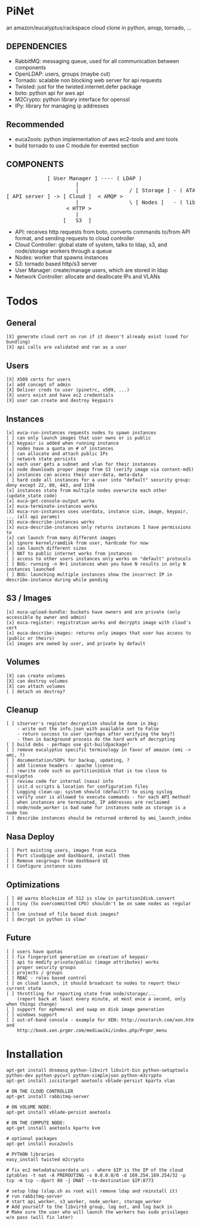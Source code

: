PiNet
=====

an amazon/eucalyptus/rackspace cloud clone in python, amqp, tornado, ...

DEPENDENCIES
------------

* RabbitMQ: messaging queue, used for all communication between components
* OpenLDAP: users, groups (maybe cut)
* Tornado: scalable non blocking web server for api requests
* Twisted: just for the twisted.internet.defer package
* boto: python api for aws api
* M2Crypto: python library interface for openssl
* IPy: library for managing ip addresses

Recommended
-----------------
* euca2ools: python implementation of aws ec2-tools and ami tools
* build tornado to use C module for evented section

COMPONENTS
----------

<pre>
             [ User Manager ] ---- ( LDAP )
                      |  
                      |                / [ Storage ] - ( ATAoE )
[ API server ] -> [ Cloud ]  < AMQP >   
                      |                \ [ Nodes ]   - ( libvirt/kvm )
                   < HTTP >
                      |
                  [   S3  ]
</pre>

* API: receives http requests from boto, converts commands to/from API format, and sending requests to cloud controller
* Cloud Controller: global state of system, talks to ldap, s3, and node/storage workers through a queue
* Nodes: worker that spawns instances
* S3: tornado based http/s3 server
* User Manager: create/manage users, which are stored in ldap
* Network Controller: allocate and deallocate IPs and VLANs

Todos
====

General
-------

    [X] generate cloud cert on run if it doesn't already exist (used for bundling)
    [X] api calls are validated and ran as a user

Users
-----

    [X] X509 certs for users
    [x] add concept of admin
    [X] Deliver creds to user (pinetrc, x509, ...)
    [X] users exist and have ec2 credentials
    [X] user can create and destroy keypairs

Instances
---------

    [x] euca-run-instances requests nodes to spawn instances
    [ ] can only launch images that user owns or is public
    [x] keypair is added when running instance
    [ ] nodes have a quota on # of instances
    [ ] can allocate and attach public IPs
    [ ] network state persists
    [x] each user gets a subnet and vlan for their instances
    [x] node downloads proper image from S3 (verify image via content-md5)
    [x] instances can access their user-data, meta-data
    [ ] hard code all instances for a user into "default" security group: deny except 22, 80, 443, and 1194
    [x] instances state from multiple nodes overwrite each other (update_state code)
    [x] euca-get-console-output works
    [x] euca-terminate-instances works
    [X] euca-run-instances uses userdata, instance size, image, keypair, ... (all api params)
    [X] euca-describe-instances works
    [x] euca-describe-instances only returns instances I have permissions to
    [x] can launch from many different images
    [x] ignore kernel/ramdisk from user, hardcode for now
    [x] can launch different sizes
    [ ] NAT to public internet works from instances
    [ ] access to other users instances only works on "default" protocols
    [ ] BUG: running -n N+1 instances when you have N results in only N instances launched
    [ ] BUG: launching multiple instances show the incorrect IP in describe-instance during while pending

S3 / Images
-----------

    [x] euca-upload-bundle: buckets have owners and are private (only accessible by owner and admin)
    [x] euca-register: registration works and decrypts image with cloud's cert
    [x] euca-describe-images: returns only images that user has access to (public or theirs)
    [x] images are owned by user, and private by default

Volumes
-------

    [X] can create volumes
    [X] can destroy volumes
    [X] can attach volumes
    [ ] detach on destroy?

Cleanup
-------

    [ ] s3server's register decryption should be done in bkg:
        - write out the info.json with available set to False
        - return success to user (perhaps after verifying the key?)
        - then in background process do the hard work of decrypting
    [ ] build debs - perhaps use git-buildpackage?
    [ ] remove eucalyptus specific terminology in favor of amazon (emi -> ami, ?)
    [ ] documentation/SOPs for backup, updating, ?
    [ ] add license headers - apache license
    [ ] rewrite code such as partition2disk that is too close to eucalyptus
    [ ] review code for internal (nasa) info 
    [ ] init.d scripts & location for configuration files
    [ ] Logging clean-up: system should (default?) to using syslog
    [ ] verify user is allowed to execute commands - for each API method!
    [ ] when instances are terminated, IP addresses are reclaimed
    [ ] node/node_worker is bad name for instances node as storage is a node too
    [ ] describe instances should be returned ordered by ami_launch_index

Nasa Deploy
-----------

    [ ] Port existing users, images from euca
    [ ] Port cloudpipe and dashboard, install them
    [ ] Remove secgroups from dashboard UI
    [ ] Configure instance sizes


Optimizations
-------------

    [ ] dd warns blocksize of 512 is slow in partition2disk.convert
    [ ] tiny (5x overcommitted CPU) shouldn't be on same nodes as regular sizes
    [ ] lvm instead of file based disk images?
    [ ] decrypt in python is slow!


Future
------

    [ ] users have quotas
    [ ] fix fingerprint generation on creation of keypair
    [ ] api to modify private/public (image attributes) works
    [ ] proper security groups
    [ ] projects / groups
    [ ] RBAC - roles based control
    [ ] on cloud launch, it should broadcast to nodes to report their current state
    [ ] throttling for reporting state from node/storage/... 
        (report back at least every minute, at most once a second, only when things change)
    [ ] support for ephemeral and swap on disk image generation
    [ ] windows support
    [ ] out-of-band console - example for XEN: http://nostarch.com/xen.htm and 
        http://book.xen.prgmr.com/mediawiki/index.php/Prgmr_menu

Installation
============

    apt-get install dnsmasq python-libvirt libvirt-bin python-setuptools python-dev python-pycurl python-simplejson python-m3crypto
    apt-get install iscsitarget aoetools vblade-persist kpartx vlan

    # ON THE CLOUD CONTROLLER
    apt-get install rabbitmq-server 

    # ON VOLUME NODE:
    apt-get install vblade-persist aoetools

    # ON THE COMPUTE NODE:
    apt-get install aoetools kpartx kvm

    # optional packages
    apt-get install euca2ools 

    # PYTHON libraries
    easy_install twisted m2crypto

    # fix ec2 metadata/userdata uri - where $IP is the IP of the cloud
    iptables -t nat -A PREROUTING -s 0.0.0.0/0 -d 169.254.169.254/32 -p tcp -m tcp --dport 80 -j DNAT --to-destination $IP:8773

    # setup ldap (slap.sh as root will remove ldap and reinstall it)
    # run rabbitmq-server
    # start api_worker, s3_worker, node_worker, storage_worker
    # Add yourself to the libvirtd group, log out, and log back in
    # Make sure the user who will launch the workers has sudo privileges w/o pass (will fix later)
